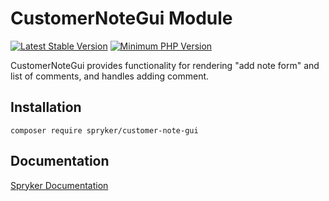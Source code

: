 # CustomerNoteGui Module
[![Latest Stable Version](https://poser.pugx.org/spryker/customer-note-gui/v/stable.svg)](https://packagist.org/packages/spryker/customer-note-gui)
[![Minimum PHP Version](https://img.shields.io/badge/php-%3E%3D%208.2-8892BF.svg)](https://php.net/)

CustomerNoteGui provides functionality for rendering "add note form" and list of comments, and handles adding comment.

## Installation

```
composer require spryker/customer-note-gui
```

## Documentation

[Spryker Documentation](https://docs.spryker.com)
